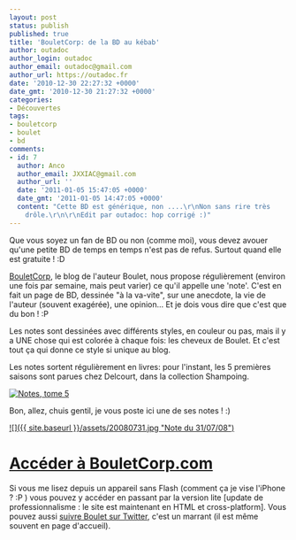 ```yaml
---
layout: post
status: publish
published: true
title: 'BouletCorp: de la BD au kébab'
author: outadoc
author_login: outadoc
author_email: outadoc@gmail.com
author_url: https://outadoc.fr
date: '2010-12-30 22:27:32 +0000'
date_gmt: '2010-12-30 21:27:32 +0000'
categories:
- Découvertes
tags:
- bouletcorp
- boulet
- bd
comments:
- id: 7
  author: Anco
  author_email: JXXIAC@gmail.com
  author_url: ''
  date: '2011-01-05 15:47:05 +0000'
  date_gmt: '2011-01-05 14:47:05 +0000'
  content: "Cette BD est générique, non ....\r\nNon sans rire très
    drôle.\r\n\r\nEdit par outadoc: hop corrigé :)"
---
```

Que vous soyez un fan de BD ou non (comme moi), vous devez avouer qu'une petite BD de temps en temps n'est pas de refus. Surtout quand elle est gratuite ! :D

[BouletCorp][1], le blog de l'auteur Boulet, nous propose régulièrement (environ une fois par semaine, mais peut varier) ce qu'il appelle une 'note'. C'est en fait un page de BD, dessinée "à la va-vite", sur une anecdote, la vie de l'auteur (souvent exagérée), une opinion... Et je dois vous dire que c'est que du bon ! :P

Les notes sont dessinées avec différents styles, en couleur ou pas, mais il y a UNE chose qui est colorée à chaque fois: les cheveux de Boulet. Et c'est tout ça qui donne ce style si unique au blog.

Les notes sortent régulièrement en livres: pour l'instant, les 5 premières saisons sont parues chez Delcourt, dans la collection Shampoing.

[![](https://www.decitre.fr/gi/97/9782756023397FS.gif "Notes, tome 5")][2]

Bon, allez, chuis gentil, je vous poste ici une de ses notes ! :)

[![]({{ site.baseurl }}/assets/20080731.jpg "Note du 31/07/08")][3]

# [Accéder à BouletCorp.com][4]

Si vous me lisez depuis un appareil sans Flash (comment ça je vise l'iPhone ? :P ) vous pouvez y accéder en passant par la version lite \[update de professionnalisme : le site est maintenant en HTML et cross-platform\]. Vous pouvez aussi [suivre Boulet sur Twitter][5], c'est un marrant (il est même souvent en page d'accueil).

[1]: http://bouletcorp.com
[2]: http://bouletcorp.com
[3]: http://www.bouletcorp.com/blog/index.php?date=20080731
[4]: http://bouletcorp.com
[5]: http://twitter.com/bouletcorp
